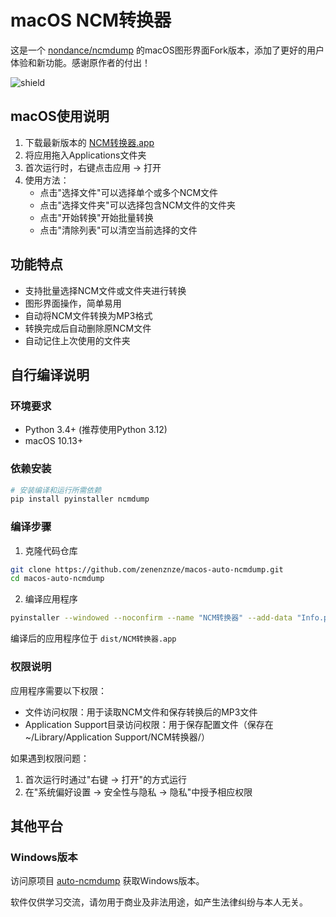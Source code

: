 # macOS NCM转换器

这是一个 [nondance/ncmdump](https://github.com/nondanee/ncmdump "nondance/ncmdump") 的macOS图形界面Fork版本，添加了更好的用户体验和新功能。感谢原作者的付出！

![shield](https://img.shields.io/badge/python-2.7%20%7C%203.4%2B-blue)

## macOS使用说明

1. 下载最新版本的 [NCM转换器.app](https://github.com/zenenznze/macos-auto-ncmdump/releases/latest)
2. 将应用拖入Applications文件夹
3. 首次运行时，右键点击应用 -> 打开
4. 使用方法：
   - 点击"选择文件"可以选择单个或多个NCM文件
   - 点击"选择文件夹"可以选择包含NCM文件的文件夹
   - 点击"开始转换"开始批量转换
   - 点击"清除列表"可以清空当前选择的文件

## 功能特点

- 支持批量选择NCM文件或文件夹进行转换
- 图形界面操作，简单易用
- 自动将NCM文件转换为MP3格式
- 转换完成后自动删除原NCM文件
- 自动记住上次使用的文件夹

## 自行编译说明

### 环境要求
- Python 3.4+ (推荐使用Python 3.12)
- macOS 10.13+

### 依赖安装
```bash
# 安装编译和运行所需依赖
pip install pyinstaller ncmdump
```

### 编译步骤
1. 克隆代码仓库
```bash
git clone https://github.com/zenenznze/macos-auto-ncmdump.git
cd macos-auto-ncmdump
```

2. 编译应用程序
```bash
pyinstaller --windowed --noconfirm --name "NCM转换器" --add-data "Info.plist:." ncm_converter.py
```

编译后的应用程序位于 `dist/NCM转换器.app`

### 权限说明
应用程序需要以下权限：
- 文件访问权限：用于读取NCM文件和保存转换后的MP3文件
- Application Support目录访问权限：用于保存配置文件（保存在 ~/Library/Application Support/NCM转换器/）

如果遇到权限问题：
1. 首次运行时通过"右键 -> 打开"的方式运行
2. 在"系统偏好设置 -> 安全性与隐私 -> 隐私"中授予相应权限

## 其他平台

### Windows版本
访问原项目 [auto-ncmdump](https://github.com/iKunpw/auto-ncmdump) 获取Windows版本。

软件仅供学习交流，请勿用于商业及非法用途，如产生法律纠纷与本人无关。
